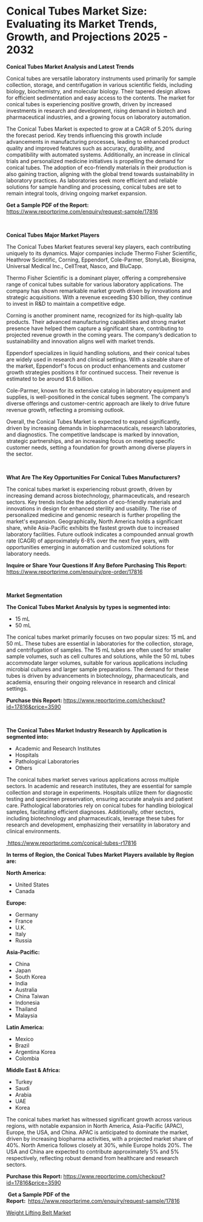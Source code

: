 <p><h1>Conical Tubes Market Size: Evaluating its Market Trends, Growth, and Projections 2025 - 2032</h1></p><p><strong>Conical Tubes Market Analysis and Latest Trends</strong></p>
<p><p>Conical tubes are versatile laboratory instruments used primarily for sample collection, storage, and centrifugation in various scientific fields, including biology, biochemistry, and molecular biology. Their tapered design allows for efficient sedimentation and easy access to the contents. The market for conical tubes is experiencing positive growth, driven by increased investments in research and development, rising demand in biotech and pharmaceutical industries, and a growing focus on laboratory automation.</p><p>The Conical Tubes Market is expected to grow at a CAGR of 5.20% during the forecast period. Key trends influencing this growth include advancements in manufacturing processes, leading to enhanced product quality and improved features such as accuracy, durability, and compatibility with automated systems. Additionally, an increase in clinical trials and personalized medicine initiatives is propelling the demand for conical tubes. The adoption of eco-friendly materials in their production is also gaining traction, aligning with the global trend towards sustainability in laboratory practices. As laboratories seek more efficient and reliable solutions for sample handling and processing, conical tubes are set to remain integral tools, driving ongoing market expansion.</p></p>
<p><strong>Get a Sample PDF of the Report:&nbsp;</strong> <a href="https://www.reportprime.com/enquiry/request-sample/17816?utm_campaign=2747&utm_medium=2&utm_source=Github&utm_content=ia&utm_term=18032025&utm_id=conical-tubes">https://www.reportprime.com/enquiry/request-sample/17816</a></p>
<p>&nbsp;</p>
<p><strong>Conical Tubes Major Market Players</strong></p>
<p><p>The Conical Tubes Market features several key players, each contributing uniquely to its dynamics. Major companies include Thermo Fisher Scientific, Heathrow Scientific, Corning, Eppendorf, Cole-Parmer, StonyLab, Biosigma, Universal Medical Inc., CellTreat, Nasco, and BluCapp.</p><p>Thermo Fisher Scientific is a dominant player, offering a comprehensive range of conical tubes suitable for various laboratory applications. The company has shown remarkable market growth driven by innovations and strategic acquisitions. With a revenue exceeding $30 billion, they continue to invest in R&D to maintain a competitive edge.</p><p>Corning is another prominent name, recognized for its high-quality lab products. Their advanced manufacturing capabilities and strong market presence have helped them capture a significant share, contributing to projected revenue growth in the coming years. The company’s dedication to sustainability and innovation aligns well with market trends.</p><p>Eppendorf specializes in liquid handling solutions, and their conical tubes are widely used in research and clinical settings. With a sizeable share of the market, Eppendorf's focus on product enhancements and customer growth strategies positions it for continued success. Their revenue is estimated to be around $1.6 billion.</p><p>Cole-Parmer, known for its extensive catalog in laboratory equipment and supplies, is well-positioned in the conical tubes segment. The company’s diverse offerings and customer-centric approach are likely to drive future revenue growth, reflecting a promising outlook.</p><p>Overall, the Conical Tubes Market is expected to expand significantly, driven by increasing demands in biopharmaceuticals, research laboratories, and diagnostics. The competitive landscape is marked by innovation, strategic partnerships, and an increasing focus on meeting specific customer needs, setting a foundation for growth among diverse players in the sector.</p></p>
<p>&nbsp;</p>
<p><strong>What Are The Key Opportunities For Conical Tubes Manufacturers?</strong></p>
<p><p>The conical tubes market is experiencing robust growth, driven by increasing demand across biotechnology, pharmaceuticals, and research sectors. Key trends include the adoption of eco-friendly materials and innovations in design for enhanced sterility and usability. The rise of personalized medicine and genomic research is further propelling the market's expansion. Geographically, North America holds a significant share, while Asia-Pacific exhibits the fastest growth due to increased laboratory facilities. Future outlook indicates a compounded annual growth rate (CAGR) of approximately 6-8% over the next five years, with opportunities emerging in automation and customized solutions for laboratory needs.</p></p>
<p><strong>Inquire or Share Your Questions If Any Before Purchasing This Report:</strong> <a href="https://www.reportprime.com/enquiry/pre-order/17816?utm_campaign=2747&utm_medium=2&utm_source=Github&utm_content=ia&utm_term=18032025&utm_id=conical-tubes">https://www.reportprime.com/enquiry/pre-order/17816</a></p>
<p>&nbsp;</p>
<p><strong>Market Segmentation</strong></p>
<p><strong>The Conical Tubes Market Analysis by types is segmented into:</strong></p>
<p><ul><li>15 mL</li><li>50 mL</li></ul></p>
<p><p>The conical tubes market primarily focuses on two popular sizes: 15 mL and 50 mL. These tubes are essential in laboratories for the collection, storage, and centrifugation of samples. The 15 mL tubes are often used for smaller sample volumes, such as cell cultures and solutions, while the 50 mL tubes accommodate larger volumes, suitable for various applications including microbial cultures and larger sample preparations. The demand for these tubes is driven by advancements in biotechnology, pharmaceuticals, and academia, ensuring their ongoing relevance in research and clinical settings.</p></p>
<p><strong>Purchase this Report:&nbsp;</strong><a href="https://www.reportprime.com/checkout?id=17816&price=3590&utm_campaign=2747&utm_medium=2&utm_source=Github&utm_content=ia&utm_term=18032025&utm_id=conical-tubes">https://www.reportprime.com/checkout?id=17816&price=3590</a></p>
<p>&nbsp;</p>
<p><strong>The Conical Tubes Market Industry Research by Application is segmented into:</strong></p>
<p><ul><li>Academic and Research Institutes</li><li>Hospitals</li><li>Pathological Laboratories</li><li>Others</li></ul></p>
<p><p>The conical tubes market serves various applications across multiple sectors. In academic and research institutes, they are essential for sample collection and storage in experiments. Hospitals utilize them for diagnostic testing and specimen preservation, ensuring accurate analysis and patient care. Pathological laboratories rely on conical tubes for handling biological samples, facilitating efficient diagnoses. Additionally, other sectors, including biotechnology and pharmaceuticals, leverage these tubes for research and development, emphasizing their versatility in laboratory and clinical environments.</p></p>
<p><a href="https://www.reportprime.com/conical-tubes-r17816?utm_campaign=2747&utm_medium=2&utm_source=Github&utm_content=ia&utm_term=18032025&utm_id=conical-tubes">&nbsp;https://www.reportprime.com/conical-tubes-r17816</a></p>
<p><strong>In terms of Region, the Conical Tubes Market Players available by Region are:</strong></p>
<p>
    <p> <strong> North America: </strong>
        <ul>
            <li>United States</li>
            <li>Canada</li>
        </ul>
        </p> 
    <p> <strong> Europe: </strong>
        <ul>
            <li>Germany</li>
            <li>France</li>
            <li>U.K.</li>
            <li>Italy</li>
            <li>Russia</li>
        </ul>
        </p> 
    <p> <strong> Asia-Pacific: </strong>
        <ul>
            <li>China</li>
            <li>Japan</li>
            <li>South Korea</li>
            <li>India</li>
            <li>Australia</li>
            <li>China Taiwan</li>
            <li>Indonesia</li>
            <li>Thailand</li>
            <li>Malaysia</li>
        </ul>
        </p> 
    <p> <strong> Latin America: </strong>
        <ul>
            <li>Mexico</li>
            <li>Brazil</li>
            <li>Argentina Korea</li>
            <li>Colombia</li>
        </ul>
        </p> 
    <p> <strong> Middle East & Africa: </strong>
        <ul>
            <li>Turkey</li>
            <li>Saudi</li>
            <li>Arabia</li>
            <li>UAE</li>
            <li>Korea</li>
        </ul>
    </p>
    </p>
<p><p>The conical tubes market has witnessed significant growth across various regions, with notable expansion in North America, Asia-Pacific (APAC), Europe, the USA, and China. APAC is anticipated to dominate the market, driven by increasing biopharma activities, with a projected market share of 40%. North America follows closely at 30%, while Europe holds 20%. The USA and China are expected to contribute approximately 5% and 5% respectively, reflecting robust demand from healthcare and research sectors.</p></p>
<p><strong>Purchase this Report: </strong><a href="https://www.reportprime.com/checkout?id=17816&price=3590&utm_campaign=2747&utm_medium=2&utm_source=Github&utm_content=ia&utm_term=18032025&utm_id=conical-tubes">https://www.reportprime.com/checkout?id=17816&price=3590</a></p>
<p>&nbsp;<strong>Get a Sample PDF of the Report:&nbsp;&nbsp;</strong><a href="https://www.reportprime.com/enquiry/request-sample/17816?utm_campaign=2747&utm_medium=2&utm_source=Github&utm_content=ia&utm_term=18032025&utm_id=conical-tubes">https://www.reportprime.com/enquiry/request-sample/17816</a></p>
<p><strong></strong></p>
<p><p><a href="https://github.com/waverlyam689/Market-Research-Report-List-1/blob/main/weight-lifting-belt-market.md?utm_campaign=2747&utm_medium=2&utm_source=Github&utm_content=ia&utm_term=18032025&utm_id=conical-tubes">Weight Lifting Belt Market</a></p></p>